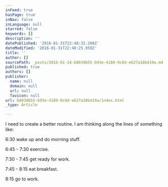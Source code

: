 ```yaml
---
inFeed: true
hasPage: true
inNav: false
inLanguage: null
starred: false
keywords: []
description: ''
datePublished: '2016-01-31T22:48:32.260Z'
dateModified: '2016-01-31T22:48:25.950Z'
title: ''
author: []
sourcePath: _posts/2016-01-24-b8038655-b93e-4189-9c8d-e627a18b419a.md
published: true
authors: []
publisher:
  name: null
  domain: null
  url: null
  favicon: null
url: b8038655-b93e-4189-9c8d-e627a18b419a/index.html
_type: Article

---
```

I need to create a better routine. I am thinking along the lines of something like:

6:30 wake up and do morning stuff. 

6:45 - 7:30 exercise. 

7:30 - 7:45 get ready for work.

7:45 - 8:15 eat breakfast.

8:15 go to work.